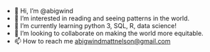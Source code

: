 - 👋 Hi, I’m @abigwind
- 👀 I’m interested in reading and seeing patterns in the world.
- 🌱 I’m currently learning python 3, SQL, R, data science!
- 💞️ I’m looking to collaborate on making the world more equitable.
- 📫 How to reach me abigwindmattnelson@gmail.com

<!---
abigwind/abigwind is a ✨ special ✨ repository because its `README.md` (this file) appears on your GitHub profile.
You can click the Preview link to take a look at your changes.
--->
